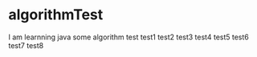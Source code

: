 # algorithmTest
I am learnning java
some algorithm test
test1
test2
test3
test4
test5
test6
test7
test8
